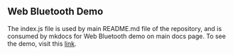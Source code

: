 ## Web Bluetooth Demo

The index.js file is used by main README.md file of the repository, and is consumed by mkdocs for Web Bluetooth demo on main docs page.
To see the demo, visit this [link](https://docs.electronut.in/hackaBLE/programming_guide/#try-it-here).